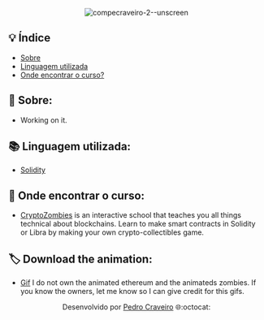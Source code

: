 <div align="center">
  
![compecraveiro-2--unscreen](https://user-images.githubusercontent.com/79882049/148599752-ad392b8c-c74b-4a73-b72c-14ca94465cad.gif)


</div>

## 💡 Índice

- [Sobre](#-sobre)
- [Linguagem utilizada](#-Linguagem-utilizada)
- [Onde encontrar o curso?](#-onde-encontrar-o-curso)

## 📑 Sobre: 

- Working on it.
<!-- O projeto **Contratos Inteligentes: Programação Solidity para Ethereum** é um curso da linguagem de programação Solidity - totalmente gratuito e em português -, que foi ministrado pelos professores **Rafael Nasser e Ronnie Paskin**, membros da **ECOA PUCRIO** na plataforma da **Udemy**.  -->

## 📚 Linguagem utilizada:

- [Solidity](https://soliditylang.org/)

## 🔎 Onde encontrar o curso:

- [CryptoZombies](https://cryptozombies.io/) is an interactive school that teaches you all things technical about blockchains. Learn to make smart contracts in Solidity or Libra by making your own crypto-collectibles game.

## 🏷️ Download the animation:

- [Gif](https://user-images.githubusercontent.com/79882049/148599752-ad392b8c-c74b-4a73-b72c-14ca94465cad.gif) I do not own the animated ethereum and the animateds zombies. If you know the owners, let me know so I can give credit for this gifs. 

<p align="center">Desenvolvido por <a href ="https://www.linkedin.com/in/pecraveiro/">Pedro Craveiro</a> 🌐:octocat:</p>
